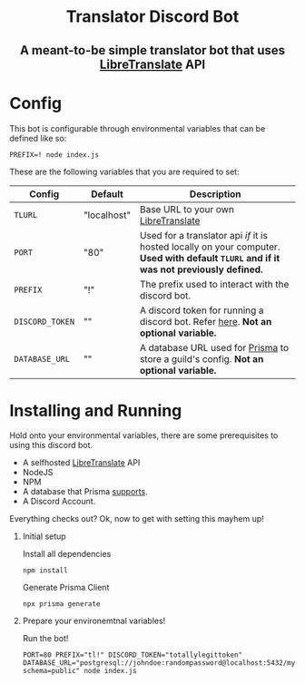 <div align="center">
    <h1>Translator Discord Bot</h2>
    <h2>A meant-to-be simple translator bot that uses <a href="https://github.com/LibreTranslate/LibreTranslate">LibreTranslate</a> API<h2>
</div>
 
# Config

This bot is configurable through environmental variables that can be defined like so:

```
PREFIX=! node index.js
```

These are the following variables that you are required to set:

|Config  | Default |Description|
|--------|---------|-----------|
|`TLURL` |"localhost"|Base URL to your own [LibreTranslate](https://github.com/LibreTranslate/LibreTranslate)|
|`PORT`  |   "80"  |Used for a translator api *if* it is hosted locally on your computer. **Used with default `TLURL` and if it was not previously defined.**|
|`PREFIX`|   "!"   |The prefix used to interact with the discord bot.|
|`DISCORD_TOKEN`|""|A discord token for running a discord bot. Refer [here](https://discord.com/developers/docs/intro#bots-and-apps). **Not an optional variable.**|
|`DATABASE_URL`|""|A database URL used for [Prisma](https://prisma.io) to store a guild's config. **Not an optional variable.**|

# Installing and Running

Hold onto your environmental variables, there are some prerequisites to using this discord bot.

- A selfhosted [LibreTranslate](https://github.com/LibreTranslate/LibreTranslate) API
- NodeJS
- NPM
- A database that Prisma [supports](https://www.prisma.io/docs/reference/database-reference/supported-databases).
- A Discord Account.

Everything checks out? Ok, now to get with setting this mayhem up!

1. Initial setup

    Install all dependencies
    ```shell
    npm install
    ```

    Generate Prisma Client
    ```shell
    npx prisma generate
    ```
2. Prepare your environemtnal variables!

    Run the bot!
    ```shell
    PORT=80 PREFIX="tl!" DISCORD_TOKEN="totallylegittoken" DATABASE_URL="postgresql://johndoe:randompassword@localhost:5432/mydb?schema=public" node index.js
    ```
